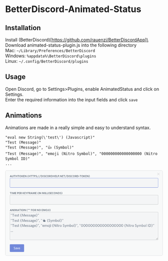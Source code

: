 # BetterDiscord-Animated-Status

## Installation
Install (BetterDiscord)[https://github.com/rauenzi/BetterDiscordApp]\
Download animated-status-plugin.js into the following directory\
Mac: `~/Library/Preferences/BetterDiscord`\
Windows: `%appdata%\BetterDiscord\plugins`\
Linux: `~/.config/BetterDiscord/plugins`

## Usage
Open Discord, go to Settings\>Plugins, enable AnimatedStatus and click on Settings.\
Enter the required information into the input fields and click `save`

## Animations
Animations are made in a really simple and easy to understand syntax.
```
"eval new String(\'test\') (Javascript)"
"Test (Message)"
"Test (Message)", "👍 (Symbol)"
"Test (Message)", "emoji (Nitro Symbol)", "000000000000000000 (Nitro Symbol ID)"
...
```

![Settings Page](/screenshots/settings.png?raw=true)

